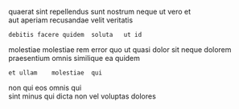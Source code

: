 <!--
title: Switchable system-worthy protocol
author: Meaghan
date: 2014-06-21-1121
link: 2014-06-21-1121-switchable-system-worthy-protocol
tags: [HTTP,scope,PNG,CSS]
-->

quaerat     sint repellendus sunt
nostrum  neque ut vero et    
  aut aperiam recusandae velit veritatis
 	debitis facere quidem  soluta   ut id
molestiae molestiae   rem error 
quo ut quasi dolor 
sit neque dolorem praesentium omnis similique ea quidem
 	et ullam    molestiae  qui  
non  qui eos omnis
   qui  
sint  minus qui dicta
non vel  voluptas dolores